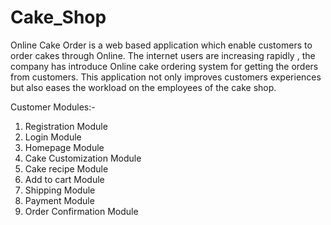 # Cake_Shop

Online Cake Order is a web based application which enable customers to order cakes through Online. The internet users are increasing rapidly , the company has introduce Online cake ordering system for getting the orders from customers. This application not only improves customers experiences but also eases the workload on the employees of the cake shop.

Customer Modules:-

1. Registration Module
2. Login Module
3. Homepage Module
4. Cake Customization Module
5. Cake recipe Module
6. Add to cart Module
7. Shipping Module
8. Payment Module
9. Order Confirmation Module
